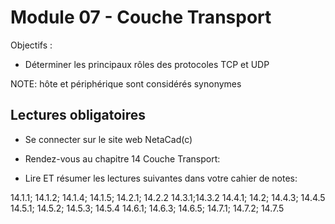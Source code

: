 # Module 07 - Couche Transport

Objectifs :

- Déterminer les principaux rôles des protocoles TCP et UDP


NOTE: hôte et périphérique sont considérés synonymes

## Lectures obligatoires

- Se connecter sur le site web NetaCad(c)

- Rendez-vous au chapitre 14 Couche Transport: 

- Lire ET résumer les lectures suivantes dans votre cahier de notes:

14.1.1; 14.1.2; 14.1.4; 14.1.5; 
14.2.1; 14.2.2
14.3.1;14.3.2
14.4.1; 14.2; 14.4.3; 14.4.5
14.5.1; 14.5.2; 14.5.3; 14.5.4
14.6.1; 14.6.3; 14.6.5;
14.7.1; 14.7.2; 14.7.5
